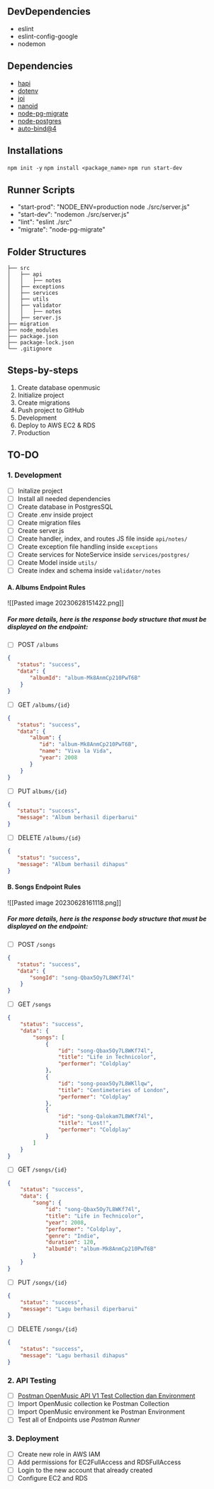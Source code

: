 ## DevDependencies
- eslint
- eslint-config-google
- nodemon

## Dependencies
- [hapi](https://hapi.dev/)
- [dotenv](https://www.npmjs.com/package/dotenv)
- [joi](https://github.com/hapijs/joi)
- [nanoid](https://github.com/ai/nanoid)
- [node-pg-migrate](https://github.com/salsita/node-pg-migrate)
- [node-postgres](https://node-postgres.com/)
- [auto-bind@4](https://www.npmjs.com/package/auto-bind)

## Installations
`npm init -y`
`npm install <package_name>`
`npm run start-dev`


## Runner Scripts
- "start-prod": "NODE_ENV=production node ./src/server.js"
- "start-dev": "nodemon ./src/server.js"
- "lint": "eslint ./src"
- "migrate": "node-pg-migrate"

## Folder Structures
```
├── src
│   ├── api
│   │   ├── notes
│   ├── exceptions
│   ├── services
│   ├── utils
│	├── validator
│	│	├── notes
│   ├── server.js
├── migration
├── node_modules
├── package.json
├── package-lock.json 
└── .gitignore
```

## Steps-by-steps
1. Create database openmusic
2. Initialize project
3. Create migrations
4. Push project to GitHub
5. Development
6. Deploy to AWS EC2 & RDS
7. Production

## TO-DO
### 1. Development
- [ ] Initalize project
- [ ] Install all needed dependencies
- [ ] Create database in PostgresSQL
- [ ] Create .env inside project
- [ ] Create migration files
- [ ] Create server.js
- [ ] Create handler, index, and routes JS file inside `api/notes/`
- [ ] Create exception file handling inside `exceptions`
- [ ] Create services for NoteService inside `services/postgres/`
- [ ] Create Model inside `utils/`
- [ ] Create index and schema inside `validator/notes`

#### A. Albums Endpoint Rules
![[Pasted image 20230628151422.png]]

##### For more details, here is the response body structure that must be displayed on the endpoint:
- [ ] POST `/albums`
```json
{
   "status": "success",
   "data": {
	   "albumId": "album-Mk8AnmCp210PwT6B"
    }
}
```

- [ ] GET `/albums/{id}`
```json
{
   "status": "success",
   "data": {
	   "album": {
	      "id": "album-Mk8AnmCp210PwT6B",
	      "name": "Viva la Vida",
	      "year": 2008
	   }
    }
}
```

- [ ] PUT `albums/{id}`
```json
{
   "status": "success",
   "message": "Album berhasil diperbarui"
}
```

- [ ] DELETE `/albums/{id}`
```json
{
   "status": "success",
   "message": "Album berhasil dihapus"
}
```

#### B. Songs Endpoint Rules
![[Pasted image 20230628161118.png]]

##### For more details, here is the response body structure that must be displayed on the endpoint:
- [ ] POST `/songs`
```json
{
   "status": "success",
   "data": {
	   "songId": "song-Qbax5Oy7L8WKf74l"
    }
}
```

- [ ] GET `/songs`
```json
{
    "status": "success",
    "data": {
        "songs": [
            {
                "id": "song-Qbax5Oy7L8WKf74l",
                "title": "Life in Technicolor",
                "performer": "Coldplay"
            },
            {
                "id": "song-poax5Oy7L8WKllqw",
                "title": "Centimeteries of London",
                "performer": "Coldplay"
            },
            {
                "id": "song-Qalokam7L8WKf74l",
                "title": "Lost!",
                "performer": "Coldplay"
            }
        ]
    }
}
```

- [ ] GET `/songs/{id}`
```json
{
    "status": "success",
    "data": {
        "song": {
            "id": "song-Qbax5Oy7L8WKf74l",
            "title": "Life in Technicolor",
            "year": 2008,
            "performer": "Coldplay",
            "genre": "Indie",
            "duration": 120,
            "albumId": "album-Mk8AnmCp210PwT6B"
        }
    }
}
```

- [ ] PUT `/songs/{id}`
```json
{
	"status": "success",
	"message": "Lagu berhasil diperbarui"
}
```

- [ ] DELETE `/songs/{id}`
```json
{
	"status": "success",
	"message": "Lagu berhasil dihapus"
}
```

### 2. API Testing
- [ ] [Postman OpenMusic API V1 Test Collection dan Environment](https://github.com/dicodingacademy/a271-backend-menengah-labs/raw/099-shared-files/03-submission-content/01-open-music-api-v1/OpenMusic%20API%20V1%20Test.zip)
- [ ] Import OpenMusic collection ke Postman Collection
- [ ] Import OpenMusic environment ke Postman Environment
- [ ] Test all of Endpoints use *Postman* *Runner*

### 3. Deployment
- [ ] Create new role in AWS IAM
- [ ] Add permissions for EC2FullAccess and RDSFullAccess
- [ ] Login to the new account that already created
- [ ] Configure EC2 and RDS 
